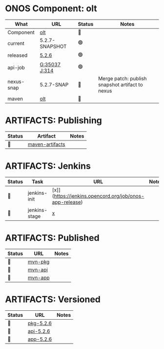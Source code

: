 ONOS Component: olt
===================

| What | URL                    | Status | Notes |
| ---- | ---------------------- | ------ | ----- |
| Component  | [olt](https://gerrit.opencord.org/plugins/gitiles/olt) | :hammer: | |
| current    | 5.2.7-SNAPSHOT | :green_circle: | |
| released   | [5.2.6](https://mvnrepository.com/artifact/org.opencord/olt) | :green_circle: | |
| api-job    | [G:35037](https://gerrit.opencord.org/c/olt/+/35037) <br> [J:314](https://jenkins.opencord.org/job/onos-app-release/314/console) | :green_circle: | |
| nexus-snap | 5.2.7-SNAP | :hammer: | Merge patch: publish snapshot artifact to nexus |
| maven      | [olt](https://mvnrepository.com/artifact/org.opencord/olt) | :hammer: | | Release staged on nexus, publishing to mvc |

ARTIFACTS: Publishing
=====================

| Status         | Artifact         | Notes |
| ------         | ---------------- | ----- |
| :hammer:       | [maven-artifacts](maven-artifacts.md) | |

ARTIFACTS: Jenkins
==================

| Status | Task | URL | Notes |
| ------ | ---- | --- | ----- |
| :hammer: | jenkins-init  | [x]](https://jenkins.opencord.org/job/onos-app-release) | |
| :hammer: | jenkins-stage | [x](https://jenkins.opencord.org/job/maven-publish_olt) | |

ARTIFACTS: Published
====================

| Status | URL | Notes |    
| ------ | --- | ----- |
| :hammer: | [mvn-pkg](https://mvnrepository.com/artifact/org.opencord/olt)     | |
| :hammer: | [mvn-api](https://mvnrepository.com/artifact/org.opencord/olt-api) | |
| :hammer: | [mvn-app](https://mvnrepository.com/artifact/org.opencord/olt-app) | |

ARTIFACTS: Versioned
====================
        
| Status   | URL | Notes |
| -------- | --- | ----- |
| :hammer: | [pkg-5.2.6](https://mvnrepository.com/artifact/org.opencord/olt/5.2.6)     | |
| :hammer: | [api-5.2.6](https://mvnrepository.com/artifact/org.opencord/olt-api/5.2.6) | |
| :hammer: | [app-5.2.6](https://mvnrepository.com/artifact/org.opencord/olt-app/5.2.6) | |
